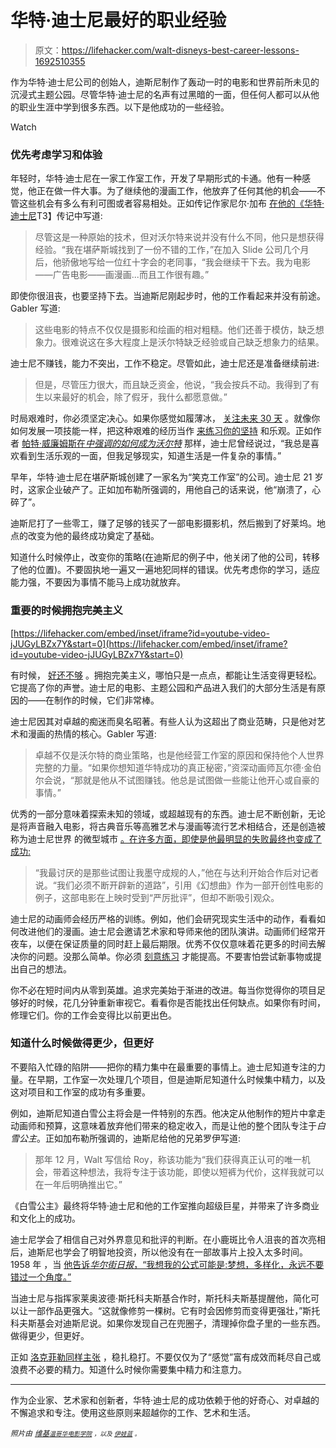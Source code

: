 # 华特·迪士尼最好的职业经验

> 原文：<https://lifehacker.com/walt-disneys-best-career-lessons-1692510355>

作为华特·迪士尼公司的创始人，迪斯尼制作了轰动一时的电影和世界前所未见的沉浸式主题公园。尽管华特·迪士尼的名声有过黑暗的一面，但任何人都可以从他的职业生涯中学到很多东西。以下是他成功的一些经验。

Watch

### 优先考虑学习和体验

年轻时，华特·迪士尼在一家工作室工作，开发了早期形式的卡通。他有一种感觉，他正在做一件大事。为了继续他的漫画工作，他放弃了任何其他的机会——不管这些机会有多么有利可图或者容易相处。正如传记作家尼尔·加布 [在他的《华特·迪士尼](http://www.randomhouse.com/book/57290/walt-disney-by-neal-gabler)T3】传记中写道:

> 尽管这是一种原始的技术，但对沃尔特来说并没有什么不同，他只是想获得经验。“我在堪萨斯城找到了一份不错的工作，”在加入 Slide 公司几个月后，他骄傲地写给一位红十字会的老同事，“我会继续干下去。我为电影——广告电影——画漫画...而且工作很有趣。”

即使你很沮丧，也要坚持下去。当迪斯尼刚起步时，他的工作看起来并没有前途。Gabler 写道:

> 这些电影的特点不仅仅是摄影和绘画的相对粗糙。他们还善于模仿，缺乏想象力。很难说这在多大程度上是沃尔特缺乏经验或自己缺乏想象力的结果。

迪士尼不赚钱，能力不突出，工作不稳定。尽管如此，迪士尼还是准备继续前进:

> 但是，尽管压力很大，而且缺乏资金，他说，“我会按兵不动。我得到了有生以来最好的机会，除了假牙，我什么都愿意做。”

时局艰难时，你必须坚定决心。如果你感觉如履薄冰， [关注未来 30 天](https://lifehacker.com/improve-your-life-30-days-at-a-time-5800954) 。就像你如何发展一项技能一样，把这种艰难的经历当作 [来练习你的坚持](http://lifehacker.com/four-personal-qualities-you-can-develop-like-a-skill-1685058210) 和乐观。正如作者 [帕特·威廉姆斯在*中强调的如何成为沃尔特*](https://en.wikiquote.org/wiki/Walt_Disney) 那样，迪士尼曾经说过，“我总是喜欢看到生活乐观的一面，但我足够现实，知道生活是一件复杂的事情。”

早年，华特·迪士尼在堪萨斯城创建了一家名为“笑克工作室”的公司。迪士尼 21 岁时，这家企业破产了。正如加布勒所强调的，用他自己的话来说，他“崩溃了，心碎了”。

迪斯尼打了一些零工，赚了足够的钱买了一部电影摄影机，然后搬到了好莱坞。地点的改变为他的最终成功奠定了基础。

知道什么时候停止，改变你的策略(在迪斯尼的例子中，他关闭了他的公司，转移了他的位置)。不要固执地一遍又一遍地犯同样的错误。优先考虑你的学习，适应能力强，不要因为事情不能马上成功就放弃。

### 重要的时候拥抱完美主义

 [https://lifehacker.com/embed/inset/iframe?id=youtube-video-jJUGyLBZx7Y&start=0](https://lifehacker.com/embed/inset/iframe?id=youtube-video-jJUGyLBZx7Y&start=0) 

有时候， [好还不够](https://lifehacker.com/good-enough-isnt-always-good-enough-1692268762) 。拥抱完美主义，哪怕只是一点点，都能让生活变得更轻松。它提高了你的声誉。迪士尼的电影、主题公园和产品进入我们的大部分生活是有原因的——在制作的时候，它们非常棒。

迪士尼因其对卓越的痴迷而臭名昭著。有些人认为这超出了商业范畴，只是他对艺术和漫画的热情的核心。Gabler 写道:

> 卓越不仅是沃尔特的商业策略，也是他经营工作室的原因和保持他个人世界完整的力量。“如果你想知道华特成功的真正秘密，”资深动画师瓦尔德·金伯尔会说，“那就是他从不试图赚钱。他总是试图做一些能让他开心或自豪的事情。”

优秀的一部分意味着探索未知的领域，或超越现有的东西。迪士尼不断创新，无论是将声音融入电影，将古典音乐等高雅艺术与漫画等流行艺术相结合，还是创造被称为迪士尼世界 的微型城市 [。在许多方面，即使是他最明显的失败最终也变成了成功:](http://www.todayifoundout.com/index.php/2014/09/happiest-place-earth-history-disney-world/)

> “我最讨厌的是那些试图让我墨守成规的人，”他在与达利开始合作后对记者说。“我们必须不断开辟新的道路”，引用《幻想曲》作为一部开创性电影的例子，这部电影在上映时受到“严厉批评”，但却不断吸引观众。

迪士尼的动画师会经历严格的训练。例如，他们会研究现实生活中的动作，看看如何改进他们的漫画。迪士尼会邀请艺术家和导师来他的团队演讲。动画师们经常开夜车，以便在保证质量的同时赶上最后期限。优秀不仅仅意味着花更多的时间去解决你的问题。没那么简单。你必须 [刻意练习](https://lifehacker.com/what-mozart-and-kobe-bryant-can-teach-us-about-delibera-1442488267) 才能提高。不要害怕尝试新事物或提出自己的想法。

你不必在短时间内从零到英雄。追求完美始于渐进的改进。每当你觉得你的项目足够好的时候，花几分钟重新审视它。看看你是否能找出任何缺点。如果你有时间，修理它们。你的工作会变得比以前更出色。

### 知道什么时候做得更少，但更好

不要陷入忙碌的陷阱——把你的精力集中在最重要的事情上。迪士尼知道专注的力量。在早期，工作室一次处理几个项目，但是迪斯尼知道什么时候集中精力，以及这对项目和工作室的成功有多重要。

例如，迪斯尼知道白雪公主将会是一件特别的东西。他决定从他制作的短片中拿走动画师和预算，这意味着放弃他们带来的稳定收入，而是让他的整个团队专注于*白雪公主*。正如加布勒所强调的，迪斯尼给他的兄弟罗伊写道:

> 那年 12 月，Walt 写信给 Roy，称该功能为“我们获得真正认可的唯一机会，带着这种想法，我将专注于该功能，即使以短裤为代价，这样我就可以在一年后明确推出它。”

《白雪公主》最终将华特·迪士尼和他的工作室推向超级巨星，并带来了许多商业和文化上的成功。

迪士尼学会了相信自己对外界意见和批评的判断。在小鹿斑比令人沮丧的首次亮相后，迪斯尼也学会了明智地投资，所以他没有在一部故事片上投入太多时间。1958 年 ，当 [他告诉*华尔街日报*，“我想我的公式可能是:梦想，多样化，永远不要错过一个角度。”](https://en.wikiquote.org/wiki/Walt_Disney)

当迪士尼与指挥家莱奥波德·斯托科夫斯基合作时，斯托科夫斯基提醒他，简化可以让一部作品更强大。“这就像修剪一棵树。它有时会因修剪而变得更强壮，”斯托科夫斯基会对迪斯尼说。如果你发现自己在兜圈子，清理掉你盘子里的一些东西。做得更少，但更好。

正如 [洛克菲勒同样主张](http://lifehacker.com/john-d-rockefellers-best-career-lessons-1687872094/) ，稳扎稳打。不要仅仅为了“感觉”富有成效而耗尽自己或浪费不必要的精力。知道什么时候你需要集中精力和注意力。

* * *

作为企业家、艺术家和创新者，华特·迪士尼的成功依赖于他的好奇心、对卓越的不懈追求和专注。使用这些原则来超越你的工作、艺术和生活。

*<small>照片由</small>* [*<small>维基</small>*](https://upload.wikimedia.org/wikipedia/commons/0/08/Walt_disney_portrait.jpg)*<small></small>*<small>[*<small>温哥华电影学院</small>*](https://www.flickr.com/photos/vancouverfilmschool/6047347038) *<small>，以及</small>* [*<small>伊娃蓝</small>*](https://www.flickr.com/photos/evablue/7324107130) <small>*。*</small></small>

<small></small>